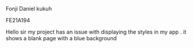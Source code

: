 Fonji Daniel kukuh

FE21A194

Hello sir my project has an issue with displaying the styles in my app . it shows a blank page with a blue background
